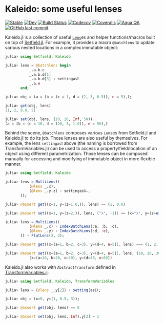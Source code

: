 # Kaleido: some useful lenses

[![Stable](https://img.shields.io/badge/docs-stable-blue.svg)](https://tkf.github.io/Kaleido.jl/stable)
[![Dev](https://img.shields.io/badge/docs-dev-blue.svg)](https://tkf.github.io/Kaleido.jl/dev)
[![Build Status](https://travis-ci.com/tkf/Kaleido.jl.svg?branch=master)](https://travis-ci.com/tkf/Kaleido.jl)
[![Codecov](https://codecov.io/gh/tkf/Kaleido.jl/branch/master/graph/badge.svg)](https://codecov.io/gh/tkf/Kaleido.jl)
[![Coveralls](https://coveralls.io/repos/github/tkf/Kaleido.jl/badge.svg?branch=master)](https://coveralls.io/github/tkf/Kaleido.jl?branch=master)
[![Aqua QA](https://img.shields.io/badge/Aqua.jl-%F0%9F%8C%A2-aqua.svg)](https://github.com/tkf/Aqua.jl)
[![GitHub last commit](https://img.shields.io/github/last-commit/tkf/Kaleido.jl.svg?style=social&logo=github)](https://github.com/tkf/Kaleido.jl)

Kaleido.jl is a collection of useful
[`Lens`](https://jw3126.github.io/Setfield.jl/latest/index.html#Setfield.Lens)es
and helper functions/macros built on top of
[Setfield.jl](https://github.com/jw3126/Setfield.jl).  For example, it
provides a macro `@batchlens` to update various nested locations in a
complex immutable object:

```julia
julia> using Setfield, Kaleido

julia> lens = @batchlens begin
           _.a.b.c
           _.a.b.d[1]
           _.a.b.d[3] ∘ settingas𝕀
           _.a.e
       end;

julia> obj = (a = (b = (c = 1, d = (2, 3, 0.5)), e = 5),);

julia> get(obj, lens)
(1, 2, 0.0, 5)

julia> set(obj, lens, (10, 20, Inf, 50))
(a = (b = (c = 10, d = (20, 3, 1.0)), e = 50),)
```

Behind the scene, `@batchlens` composes various `Lens`es from
Setfield.jl and Kaleido.jl to do its job.  Those lenses are also
useful by themselves.  For example, the lens `settingas𝕀` above (the naming
is borrowed from TransformVariables.jl) can be used to access a
property/field/location of an object using different parametrization.
Those lenses can be composed manually for accessing and modifying of
immutable object in more flexible manner.

```julia
julia> using Setfield, Kaleido

julia> lens = MultiLens((
           (@lens _.x),
           (@lens _.y.z) ∘ settingasℝ₊,
       ));

julia> @assert get((x=1, y=(z=1.0,)), lens) == (1, 0.0)

julia> @assert set((x=1, y=(z=2,)), lens, ("x", -1)) == (x="x", y=(z=exp(-1),))

julia> lens = MultiLens((
           (@lens _.x) ∘ IndexBatchLens(:a, :b, :c),
           (@lens _.y) ∘ IndexBatchLens(:d, :e),
       )) ∘ FlatLens(3, 2);

julia> @assert get((x=(a=1, b=2, c=3), y=(d=4, e=5)), lens) === (1, 2, 3, 4, 5)

julia> @assert set((x=(a=1, b=2, c=3), y=(d=4, e=5)), lens, (10, 20, 30, 40, 50)) ===
           (x=(a=10, b=20, c=30), y=(d=40, e=50))
```

Kaleido.jl also works with `AbstractTransform` defined in
[TransformVariables.jl](https://github.com/tpapp/TransformVariables.jl):

```julia
julia> using Setfield, Kaleido, TransformVariables

julia> lens = (@lens _.y[2]) ∘ setting(as𝕀);

julia> obj = (x=0, y=(1, 0.5, 3));

julia> @assert get(obj, lens) == 0

julia> @assert set(obj, lens, Inf).y[2] ≈ 1
```
